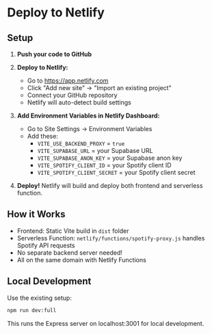# Deploy to Netlify

## Setup

1. **Push your code to GitHub**

2. **Deploy to Netlify:**
   - Go to https://app.netlify.com
   - Click "Add new site" → "Import an existing project"
   - Connect your GitHub repository
   - Netlify will auto-detect build settings

3. **Add Environment Variables in Netlify Dashboard:**
   - Go to Site Settings → Environment Variables
   - Add these:
     - `VITE_USE_BACKEND_PROXY` = `true`
     - `VITE_SUPABASE_URL` = your Supabase URL
     - `VITE_SUPABASE_ANON_KEY` = your Supabase anon key
     - `VITE_SPOTIFY_CLIENT_ID` = your Spotify client ID
     - `VITE_SPOTIFY_CLIENT_SECRET` = your Spotify client secret

4. **Deploy!** Netlify will build and deploy both frontend and serverless function.

## How it Works

- Frontend: Static Vite build in `dist` folder
- Serverless Function: `netlify/functions/spotify-proxy.js` handles Spotify API requests
- No separate backend server needed!
- All on the same domain with Netlify Functions

## Local Development

Use the existing setup:
```bash
npm run dev:full
```

This runs the Express server on localhost:3001 for local development.

